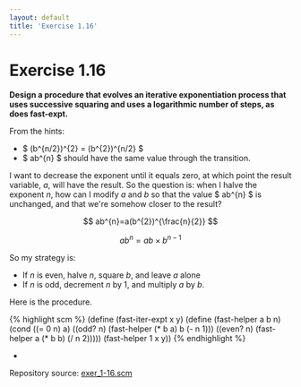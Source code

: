 ```yaml
---
layout: default
title: 'Exercise 1.16'
---
```


# Exercise 1.16

**Design a procedure that evolves an iterative exponentiation process that uses successive squaring and uses a logarithmic number of steps, as does fast-expt.**

From the hints:

* $ (b^{n/2})^{2} = (b^{2})^{n/2} $
* $ ab^{n} $ should have the same value through the transition.

I want to decrease the exponent until it equals zero, at which point the result variable, _a_, will have the result. So the question is: when I halve the exponent _n_, how can I modify _a_ and _b_ so that the value $ ab^{n} $ is unchanged, and that we're somehow closer to the result?

$$ ab^{n}=a(b^{2})^{\frac{n}{2}} $$

$$ ab^{n} = ab \times b^{n-1} $$

So my strategy is:

* If _n_ is even, halve _n_, square _b_, and leave _a_ alone
* If _n_ is odd, decrement _n_ by 1, and multiply _a_ by _b_.

Here is the procedure.

{% highlight scm %}
(define (fast-iter-expt x y)
  (define (fast-helper a b n)
    (cond ((= 0 n) a)
          ((odd? n) (fast-helper (* b a) b (- n 1)))
          ((even? n) (fast-helper a (* b b) (/ n 2)))))
  (fast-helper 1 x y))
{% endhighlight %}

-

Repository source: [exer_1-16.scm](https://github.com/brokaw/sicp/blob/master/exercises/exer_1-16.scm)